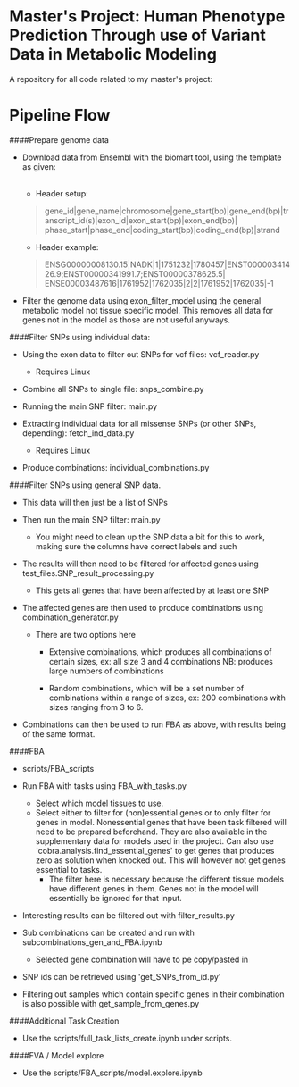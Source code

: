 # Master's Project: Human Phenotype Prediction Through use of Variant Data in Metabolic Modeling
A repository for all code related to my master's project: 



# Pipeline Flow

####Prepare genome data
- Download data from Ensembl with the biomart tool, using the template as given:<br /><br />

    - Header setup:<br />
    
    >gene_id|gene_name|chromosome|gene_start(bp)|gene_end(bp)|transcript_id(s)|exon_id|exon_start(bp)|exon_end(bp)|
    phase_start|phase_end|coding_start(bp)|coding_end(bp)|strand
    
    - Header example:<br />
    
    >ENSG00000008130.15|NADK|1|1751232|1780457|ENST00000341426.9;ENST00000341991.7;ENST00000378625.5|
    ENSE00003487616|1761952|1762035|2|2|1761952|1762035|-1
    
    
- Filter the genome data using exon_filter_model using the general metabolic model not tissue specific model. 
  This removes all data for genes not in the model as those are not useful anyways.
  
####Filter SNPs using individual data:


- Using the exon data to filter out SNPs for vcf files: vcf_reader.py
    - Requires Linux

- Combine all SNPs to single file: snps_combine.py
- Running the main SNP filter: main.py
- Extracting individual data for all missense SNPs (or other SNPs, depending): fetch_ind_data.py
    - Requires Linux

- Produce combinations: individual_combinations.py

####Filter SNPs using general SNP data. 

- This data will then just be a list of SNPs

- Then run the main SNP filter: main.py
    - You might need to clean up the SNP data a bit for this to work,
      making sure the columns have correct labels and such

- The results will then need to be filtered for affected genes using test_files.SNP_result_processing.py
    - This gets all genes that have been affected by at least one SNP
- The affected genes are then used to produce combinations using combination_generator.py
    - There are two options here
        - Extensive combinations, which produces all combinations of certain sizes, ex: all size 3 and 4 combinations
          NB: produces large numbers of combinations

        - Random combinations, which will be a set number of combinations within a range of sizes,
          ex: 200 combinations with sizes ranging from 3 to 6.

- Combinations can then be used to run FBA as above, with results being of the same format.

####FBA
- scripts/FBA_scripts

- Run FBA with tasks using FBA_with_tasks.py
    - Select which model tissues to use.
    - Select either to filter for (non)essential genes or to only filter for genes in model. 
      Nonessential genes that have been task filtered will need to be
      prepared beforehand. They are also available in the supplementary data for models used in the project. Can also use 'cobra.analysis.find_essential_genes' to
      get genes that produces zero as solution when knocked out. This will however not get genes essential to tasks.
      - The filter here is necessary because the different tissue models have different genes in them. Genes not in the
        model will essentially be ignored for that input.
  

- Interesting results can be filtered out with filter_results.py


- Sub combinations can be created and run with subcombinations_gen_and_FBA.ipynb
  - Selected gene combination will have to pe copy/pasted in

- SNP ids can be retrieved using 'get_SNPs_from_id.py'

- Filtering out samples which contain specific genes in their combination is also possible with 
  get_sample_from_genes.py

  
####Additional Task Creation
- Use the scripts/full_task_lists_create.ipynb under scripts.


####FVA / Model explore
- Use the scripts/FBA_scripts/model.explore.ipynb


